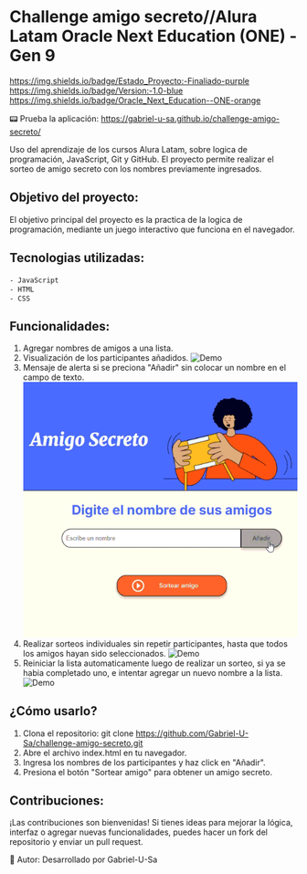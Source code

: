 <h1 aling="center">Challenge amigo secreto//Alura Latam Oracle Next Education (ONE) - Gen 9 </h1>

https://img.shields.io/badge/Estado_Proyecto:-Finaliado-purple
https://img.shields.io/badge/Version:-1.0-blue
https://img.shields.io/badge/Oracle_Next_Education--ONE-orange

:pager: Prueba la aplicación: https://gabriel-u-sa.github.io/challenge-amigo-secreto/ 

Uso del aprendizaje de los cursos Alura Latam, sobre logica de programación, JavaScript, Git y GitHub. El proyecto permite realizar el sorteo de amigo secreto con los nombres previamente ingresados.

<h2>Objetivo del proyecto:</h2>

El objetivo principal del proyecto es la practica de la logica de programación, mediante un juego interactivo que funciona en el navegador.

<h2>Tecnologias utilizadas:</h2>

    - JavaScript
    - HTML
    - CSS

<h2>Funcionalidades:</h2>

1. Agregar nombres de amigos a una lista.
2. Visualización de los participantes añadidos.
![Demo](assets/Añadir-amigos.gif)
3. Mensaje de alerta si se preciona "Añadir" sin colocar un nombre en el campo de texto.
![Demo](assets/Alerta-nombre-vacio.gif)
4. Realizar sorteos individuales sin repetir participantes, hasta que todos los amigos hayan sido seleccionados.
![Demo](assets/Sorteo-amigos.gif)
5. Reiniciar la lista automaticamente luego de realizar un sorteo, si ya se habia completado uno, e intentar agregar un nuevo nombre a la lista.
![Demo](assets/Reinicio-lista-nuevo-nombre.gif)

<h2>¿Cómo usarlo?</h2>

1. Clona el repositorio:
    git clone https://github.com/Gabriel-U-Sa/challenge-amigo-secreto.git
2. Abre el archivo index.html en tu navegador.
3. Ingresa los nombres de los participantes y haz click en "Añadir".
4. Presiona el botón "Sortear amigo" para obtener un amigo secreto.

<h2>Contribuciones:</h2>

¡Las contribuciones son bienvenidas! Si tienes ideas para mejorar la lógica, interfaz o agregar nuevas funcionalidades, puedes hacer un fork del repositorio y enviar un pull request.

:wrench: Autor: Desarrollado por Gabriel-U-Sa
